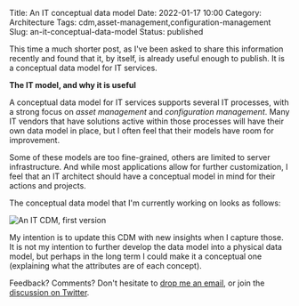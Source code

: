 Title: An IT conceptual data model
Date: 2022-01-17 10:00
Category: Architecture
Tags: cdm,asset-management,configuration-management
Slug: an-it-conceptual-data-model
Status: published

This time a much shorter post, as I've been asked to share this information
recently and found that it, by itself, is already useful enough to publish. It
is a conceptual data model for IT services.

**The IT model, and why it is useful**

A conceptual data model for IT services supports several IT processes, with a
strong focus on *asset management* and *configuration management*. Many IT
vendors that have solutions active within those processes will have their own
data model in place, but I often feel that their models have room for
improvement.

Some of these models are too fine-grained, others are limited to server
infrastructure. And while most applications allow for further customization, I
feel that an IT architect should have a conceptual model in mind for their
actions and projects.

The conceptual data model that I'm currently working on looks as follows:

![An IT CDM, first version]({static}/images/202201/it-cdm-v1.png)

My intention is to update this CDM with new insights when I capture those. It is
not my intention to further develop the data model into a physical data model,
but perhaps in the long term I could make it a conceptual one (explaining what
the attributes are of each concept).

Feedback? Comments? Don't hesitate to [drop me an
email](mailto:sven.vermeulen@siphos.be), or join the [discussion on
Twitter](https://twitter.com/infrainsight/status/1483002656478093315).

<!-- PELICAN_END_SUMMARY -->
